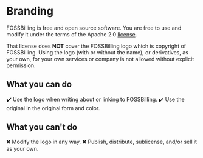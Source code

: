# Branding

FOSSBilling is free and open source software. You are free to use and modify it under the terms of the Apache 2.0 [license](https://github.com/FOSSBilling/FOSSBilling/blob/main/LICENSE).

That license does **NOT** cover the FOSSBilling logo which is copyright of FOSSBilling. Using the logo (with or without the name), or derivatives, as your own, for your own services or company is not allowed without explicit permission.

## What you can do

:heavy_check_mark: Use the logo when writing about or linking to FOSSBilling.
:heavy_check_mark: Use the original in the original form and color.

## What you can't do

:x: Modify the logo in any way.
:x: Publish, distribute, sublicense, and/or sell it as your own.
